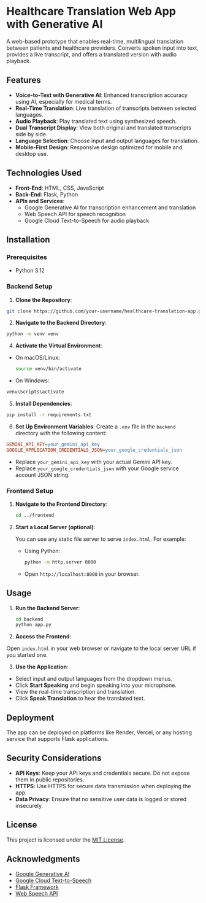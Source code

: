 # Healthcare Translation Web App with Generative AI

A web-based prototype that enables real-time, multilingual translation between patients and healthcare providers. Converts spoken input into text, provides a live transcript, and offers a translated version with audio playback.

## Features

- **Voice-to-Text with Generative AI**: Enhanced transcription accuracy using AI, especially for medical terms.
- **Real-Time Translation**: Live translation of transcripts between selected languages.
- **Audio Playback**: Play translated text using synthesized speech.
- **Dual Transcript Display**: View both original and translated transcripts side by side.
- **Language Selection**: Choose input and output languages for translation.
- **Mobile-First Design**: Responsive design optimized for mobile and desktop use.

## Technologies Used

- **Front-End**: HTML, CSS, JavaScript
- **Back-End**: Flask, Python
- **APIs and Services**:
  - Google Generative AI for transcription enhancement and translation
  - Web Speech API for speech recognition
  - Google Cloud Text-to-Speech for audio playback

## Installation

### Prerequisites

- Python 3.12

### Backend Setup

1. **Clone the Repository**:

``` bash
git clone https://github.com/your-username/healthcare-translation-app.git
```
2. **Navigate to the Backend Directory**:
``` bash
python -m venv venv
```
4. **Activate the Virtual Environment**:
 - On macOS/Linux:
   ```bash
   source venv/bin/activate
   ```
  - On Windows:
  ```bash
  venv\Scripts\activate
  ```
5. **Install Dependencies**:  
``` bash
pip install -r requirements.txt
```
6. **Set Up Environment Variables**: 
Create a `.env` file in the `backend` directory with the following content:
```ini
GEMINI_API_KEY=your_gemini_api_key
GOOGLE_APPLICATION_CREDENTIALS_JSON=your_google_credentials_json
```
  - Replace `your_gemini_api_key` with your actual Gemini API key.
  - Replace `your_google_credentials_json` with your Google service account JSON string.

### Frontend Setup

1. **Navigate to the Frontend Directory**:

   ```bash
   cd ../frontend
   ```
2. **Start a Local Server (optional)**:

   You can use any static file server to serve `index.html`. For example:

   - Using Python:

     ```bash
     python -m http.server 8000
     ```

   - Open `http://localhost:8000` in your browser.

## Usage

1. **Run the Backend Server**:

   ```bash
   cd backend
   python app.py
   ```

2. **Access the Frontend**:

Open `index.html` in your web browser or navigate to the local server URL if you started one.

3. **Use the Application**:

- Select input and output languages from the dropdown menus.
- Click **Start Speaking** and begin speaking into your microphone.
- View the real-time transcription and translation.
- Click **Speak Translation** to hear the translated text.

## Deployment

The app can be deployed on platforms like Render, Vercel, or any hosting service that supports Flask applications.

## Security Considerations

- **API Keys**: Keep your API keys and credentials secure. Do not expose them in public repositories.
- **HTTPS**: Use HTTPS for secure data transmission when deploying the app.
- **Data Privacy**: Ensure that no sensitive user data is logged or stored insecurely.

## License

This project is licensed under the [MIT License](LICENSE).

## Acknowledgments

- [Google Generative AI](https://cloud.google.com/genai/)
- [Google Cloud Text-to-Speech](https://cloud.google.com/text-to-speech)
- [Flask Framework](https://flask.palletsprojects.com/)
- [Web Speech API](https://developer.mozilla.org/en-US/docs/Web/API/Web_Speech_API)
